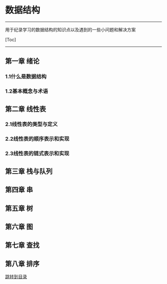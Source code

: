 # 数据结构

---

用于纪录学习的数据结构的知识点以及遇到的一些小问题和解决方案

[Toc]

---

## 第一章 绪论

### 1.1什么是数据结构

### 1.2基本概念与术语

## 第二章 线性表

### 2.1线性表的类型与定义

### 2.2线性表的顺序表示和实现



### 2.3线性表的链式表示和实现



## 第三章 栈与队列

## 第四章 串

## 第五章 树

## 第六章 图

## 第七章 查找

## 第八章 排序

[跳转到目录](#目录)

